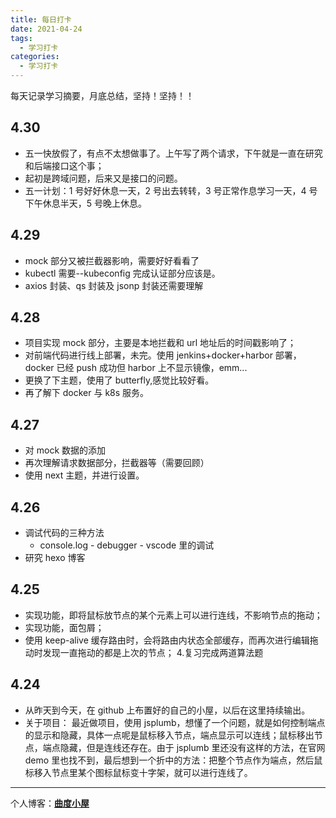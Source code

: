 ```yaml
---
title: 每日打卡
date: 2021-04-24
tags:
  - 学习打卡
categories:
  - 学习打卡
---
```


每天记录学习摘要，月底总结，坚持！坚持！！

## 4.30

- 五一快放假了，有点不太想做事了。上午写了两个请求，下午就是一直在研究和后端接口这个事；
- 起初是跨域问题，后来又是接口的问题。
- 五一计划：1 号好好休息一天，2 号出去转转，3 号正常作息学习一天，4 号下午休息半天，5 号晚上休息。

## 4.29

- mock 部分又被拦截器影响，需要好好看看了
- kubectl 需要--kubeconfig 完成认证部分应该是。
- axios 封装、qs 封装及 jsonp 封装还需要理解

## 4.28

- 项目实现 mock 部分，主要是本地拦截和 url 地址后的时间戳影响了；
- 对前端代码进行线上部署，未完。使用 jenkins+docker+harbor 部署，docker 已经 push 成功但 harbor 上不显示镜像，emm...
- 更换了下主题，使用了 butterfly,感觉比较好看。
- 再了解下 docker 与 k8s 服务。

## 4.27

- 对 mock 数据的添加
- 再次理解请求数据部分，拦截器等（需要回顾）
- 使用 next 主题，并进行设置。

## 4.26

- 调试代码的三种方法
  - console.log - debugger - vscode 里的调试
- 研究 hexo 博客

## 4.25

- 实现功能，即将鼠标放节点的某个元素上可以进行连线，不影响节点的拖动；
- 实现功能，面包屑；
- 使用 keep-alive 缓存路由时，会将路由内状态全部缓存，而再次进行编辑拖动时发现一直拖动的都是上次的节点； 4.复习完成两道算法题

## 4.24

- 从昨天到今天，在 github 上布置好的自己的小屋，以后在这里持续输出。
- 关于项目：
  最近做项目，使用 jsplumb，想懂了一个问题，就是如何控制端点的显示和隐藏，具体一点呢是鼠标移入节点，端点显示可以连线；鼠标移出节点，端点隐藏，但是连线还存在。由于 jsplumb 里还没有这样的方法，在官网 demo 里也找不到，最后想到一个折中的方法：把整个节点作为端点，然后鼠标移入节点里某个图标鼠标变十字架，就可以进行连线了。

---

个人博客：[**曲度小屋**](http://maya1900.github.io)
